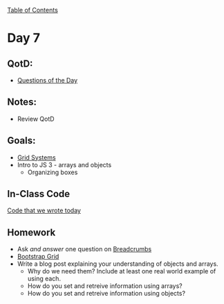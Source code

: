 [Table of Contents](/README.md)

# Day 7

## QotD:
* [Questions of the Day](http://www.classmarker.com/)

## Notes:
* Review QotD

## Goals:
* [Grid Systems](/units/grid-systems)
* Intro to JS 3 - arrays and objects
	* Organizing boxes

## In-Class Code
[Code that we wrote today](/notes/day-07/code)

## Homework
* Ask *and answer* one question on [Breadcrumbs](http://tiy.breadcrumbsqa.com/)
* [Bootstrap Grid](https://github.com/TIY-Austin-Front-End-Engineering/bootstrap-grid)
* Write a blog post explaining your understanding of objects and arrays.
	* Why do we need them? Include at least one real world example of using each.
	* How do you set and retreive information using arrays?
	* How do you set and retreive information using objects?

<!-- bootstrap grid was quite difficult for most of the class. Maybe make it a bit easier -->
	